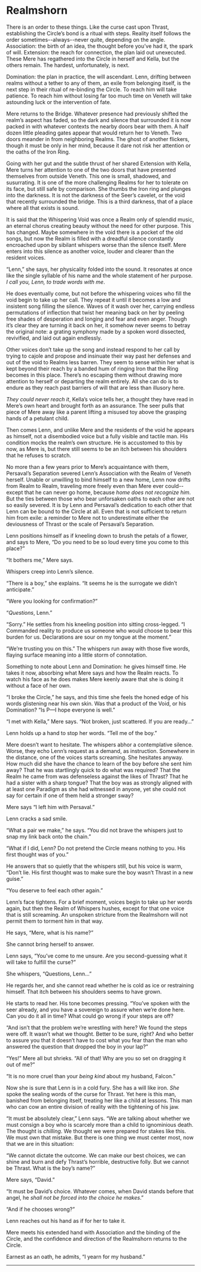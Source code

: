 # Realmshorn

There is an order to these things. Like the curse cast upon Thrast, establishing the Circle’s bond is a ritual with steps. Reality itself follows the order sometimes--always--never quite, depending on the angle. Association: the birth of an idea, the thought before you’ve had it, the spark of will. Extension: the reach for connection, the plan laid out unexecuted. These Mere has regathered into the Circle in herself and Kella, but the others remain. The hardest, unfortunately, is next.

Domination: the plan in practice, the will ascendant. Lenn, drifting between realms without a tether to any of them, an exile from belonging itself, is the next step in their ritual of re-binding the Circle. To reach him will take patience. To reach him without losing far too much time on Veneth will take astounding luck or the intervention of fate. 

Mere returns to the Bridge. Whatever presence had previously shifted the realm’s aspect has faded, so the dark and silence that surrounded it is now packed in with whatever contexts the nearby doors bear with them. A half dozen little pleading gates appear that would return her to Veneth. Two doors meander in from neighboring Realms. The ghost of another flickers, though it must be only in her mind, because it dare not risk her attention or the oaths of the Iron Ring.

Going with her gut and the subtle thrust of her shared Extension with Kella, Mere turns her attention to one of the two doors that have presented themselves from outside Veneth. This one is small, shadowed, and susurrating. It is one of the more challenging Realms for her to tolerate on its face, but still safe by comparison. She thumbs the Iron ring and plunges into the darkness. It is not the darkness of the Seer’s cavelet, or the void that recently surrounded the bridge. This is a third darkness, that of a place where all that exists is sound.

It is said that the Whispering Void was once a Realm only of splendid music, an eternal chorus creating beauty without the need for other purpose. This has changed. Maybe somewhere in the void there is a pocket of the old songs, but now the Realm is filled with a dreadful silence constantly encroached upon by sibilant whispers worse than the silence itself. Mere enters into this silence as another voice, louder and clearer than the resident voices.

“Lenn,” she says, her physicality folded into the sound. It resonates at once like the single syllable of his name and the whole statement of her purpose. *I call you, Lenn, to trade words with me*.

He does eventually come, but not before the whispering voices who fill the void begin to take up her call. They repeat it until it becomes a low and insistent song filling the silence. Waves of it wash over her, carrying endless permutations of inflection that twist her meaning back on her by peeling free shades of desperation and longing and fear and even anger. Though it’s clear they are turning it back on her, it somehow never seems to betray the original note: a grating symphony made by a spoken word dissected, revivified, and laid out again endlessly.

Other voices don’t take up the song and instead respond to her call by trying to cajole and propose and insinuate their way past her defenses and out of the void to Realms less barren. They seem to sense within her what is kept beyond their reach by a banded hum of ringing Iron that the Ring becomes in this place.  There’s no escaping them without drawing more attention to herself or departing the realm entirely. All she can do is to endure as they reach past barriers of will that are less than illusory here.

*They could never reach it*, Kella’s voice tells her, a thought they have read in Mere’s own heart and brought forth as an assurance. The seer pulls that piece of Mere away like a parent lifting a misused toy above the grasping hands of a petulant child.

Then comes Lenn, and unlike Mere and the residents of the void he appears as himself, not a disembodied voice but a fully visible and tactile man. His condition mocks the realm’s own structure. He is accustomed to this by now, as Mere is, but there still seems to be an itch between his shoulders that he refuses to scratch.

No more than a few years prior to Mere’s acquaintance with them, Persaval’s Separation severed Lenn’s Association with the Realm of Veneth herself. Unable or unwilling to bind himself to a new home, Lenn now drifts from Realm to Realm, traveling more freely even than Mere ever could--except that he can never go home, because *home does not recognize him*. But the ties between those who bear unforsaken oaths to each other are not so easily severed. It is by Lenn and Persaval’s dedication to each other that Lenn can be bound to the Circle at all. Even that is not sufficient to return him from exile: a reminder to Mere not to underestimate either the deviousness of Thrast or the scale of Persaval’s Separation.

Lenn positions himself as if kneeling down to brush the petals of a flower, and says to Mere, “Do you need to be so loud every time you come to this place?”

“It bothers me,” Mere says.

Whispers creep into Lenn’s silence.

“There is a boy,” she explains. “It seems he is the surrogate we didn’t anticipate.”

“Were you looking for confirmation?”

“*Questions*, Lenn.”

“Sorry.” He settles from his kneeling position into sitting cross-legged. “I Commanded reality to produce us someone who would choose to bear this burden for us. Declarations are sour on my tongue at the moment.”

“We’re trusting you on this.” The whispers run away with those five words, flaying surface meaning into a little storm of connotation.

Something to note about Lenn and Domination: he gives himself time. He takes it now, absorbing what Mere says and how the Realm reacts. To watch his face as he does makes Mere keenly aware that she is doing it without a face of her own. 

“I broke the Circle,” he says, and this time she feels the honed edge of his words glistening near his own skin. Was that a product of the Void, or his Domination? “Is P—I hope everyone is well.”

“I met with Kella,” Mere says. “Not broken, just scattered. If you are ready…”

Lenn holds up a hand to stop her words. “Tell me of the boy.”

Mere doesn’t want to hesitate. The whispers abhor a contemplative silence. Worse, they echo Lenn’s request as a demand, as instruction. Somewhere in the distance, one of the voices starts screaming. She hesitates anyway. How much did she have the chance to learn of the boy before she sent him away? That he was startlingly quick to do what was required? That the Realm he came from was defenseless against the likes of Thrast? That he had a sister with a sharp tongue? That the boy was as strongly aligned with at least one Paradigm as she had witnessed in anyone, yet she could not say for certain if one of them held a stronger sway?

Mere says “I left him with Persaval.”

Lenn cracks a sad smile.

“What a pair we make,” he says. “You did not brave the whispers just to snap my link back onto the chain.”

“What if I did, Lenn? Do not pretend the Circle means nothing to you. His first thought was of you.”

He answers that so quietly that the whispers still, but his voice is warm, “Don’t lie. His first thought was to make sure the boy wasn’t Thrast in a new guise.”

“You deserve to feel each other again.”

Lenn’s face tightens. For a brief moment, voices begin to take up her words again, but then the Realm of Whispers hushes, except for that one voice that is still screaming. An unspoken stricture from the Realmshorn will not permit them to torment him in that way.

He says, “Mere, what is his name?”

She cannot bring herself to answer.

Lenn says, “You’ve come to me unsure. Are you second-guessing what it will take to fulfill the curse?”

She whispers, “Questions, Lenn…”

He regards her, and she cannot read whether he is cold as ice or restraining himself. That itch between his shoulders seems to have grown.

He starts to read her. His tone becomes pressing. “You’ve spoken with the seer already, and you have a sovereign to assure when we’re done here. Can you do it all in time? What could go wrong if your steps are off?

“And isn’t that the problem we’re wrestling with here? We found the steps were off. It wasn’t what we thought. Better to be sure, right? And who better to assure you that it doesn’t have to cost what you fear than the man who answered the question that dropped the boy in your lap?”

“Yes!” Mere all but shrieks. “All of that! Why are you so set on dragging it out of me?”

“It is no more cruel than your *being kind* about my husband, Falcon.”

Now she is sure that Lenn is in a cold fury. She has a will like iron. *She* spoke the sealing words of the curse for Thrast. Yet here is this man, banished from belonging itself, treating her like a child at lessons. This man who can cow an entire division of reality with the tightening of his jaw.

“It must be absolutely clear,” Lenn says. “We are talking about whether we must consign a boy who is scarcely more than a child to ignominious death. The thought is *chilling*. We thought we were prepared for stakes like this. We must own that mistake. But there is one thing we must center most, now that we are in this situation:

“We cannot dictate the outcome. We can make our best choices, we can shine and burn and defy Thrast’s horrible, destructive folly. But we cannot be Thrast. What is the boy’s name?”

Mere says, “David.”

“It must be David’s choice. Whatever comes, when David stands before that angel, he *shall not be forced into the choice he makes*.”

“And if he chooses wrong?”

Lenn reaches out his hand as if for her to take it.

Mere meets his extended hand with Association and the binding of the Circle, and the confidence and direction of the Realmshorn returns to the Circle.

Earnest as an oath, he admits, “I yearn for my husband.”

---

